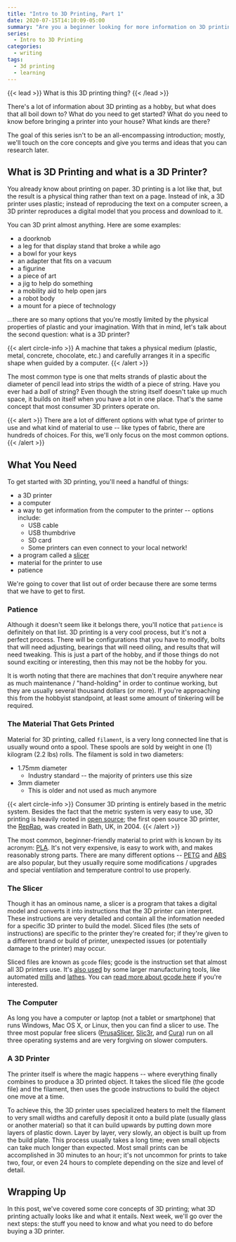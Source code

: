 ```yaml
---
title: "Intro to 3D Printing, Part 1"
date: 2020-07-15T14:10:09-05:00
summary: "Are you a beginner looking for more information on 3D printing? This four-part introductory series answers all kinds of questions from 'what is filament' all the way to tools you'll need!"
series:
  - Intro to 3D Printing
categories:
  - writing
tags:
  - 3d printing
  - learning
---
```


{{< lead >}}
What is this 3D printing thing?
{{< /lead >}}

There's a lot of information about 3D printing as a hobby, but what does that all boil down to? What do you need to get started? What do you need to know before bringing a printer into your house? What kinds are there?

The goal of this series isn't to be an all-encompassing introduction; mostly, we'll touch on the core concepts and give you terms and ideas that you can research later.

## What is 3D Printing and what is a 3D Printer?

You already know about printing on paper. 3D printing is a lot like that, but the result is a physical thing rather than text on a page. Instead of ink, a 3D printer uses plastic; instead of reproducing the text on a computer screen, a 3D printer reproduces a digital model that you process and download to it.

You can 3D print almost anything. Here are some examples:

* a doorknob
* a leg for that display stand that broke a while ago
* a bowl for your keys
* an adapter that fits on a vacuum
* a figurine
* a piece of art
* a jig to help do something
* a mobility aid to help open jars
* a robot body
* a mount for a piece of technology

...there are so many options that you're mostly limited by the physical properties of plastic and your imagination. With that in mind, let's talk about the second question: what is a 3D printer?

{{< alert circle-info >}}
A machine that takes a physical medium (plastic, metal, concrete, chocolate, etc.) and carefully arranges it in a specific shape when guided by a computer.
{{< /alert >}}

The most common type is one that melts strands of plastic about the diameter of pencil lead into strips the width of a piece of string. Have you ever had a _ball_ of string? Even though the string itself doesn't take up much space, it builds on itself when you have a lot in one place. That's the same concept that most consumer 3D printers operate on.

{{< alert >}}
There are a lot of different options with what type of printer to use and what kind of material to use -- like types of fabric, there are hundreds of choices. For this, we'll only focus on the most common options.
{{< /alert >}}

## What You Need

To get started with 3D printing, you'll need a handful of things:

* a 3D printer
* a computer
* a way to get information from the computer to the printer -- options include:
    * USB cable
    * USB thumbdrive
    * SD card
    * Some printers can even connect to your local network!
* a program called a [slicer](https://en.wikipedia.org/wiki/Slicer_(3D_printing))
* material for the printer to use
* patience


We're going to cover that list out of order because there are some terms that we have to get to first.

### Patience

Although it doesn't seem like it belongs there, you'll notice that `patience` is definitely on that list. 3D printing is a very cool process, but it's not a perfect process. There will be configurations that you have to modify, bolts that will need adjusting, bearings that will need oiling, and results that will need tweaking. This is just a part of the hobby, and if those things do not sound exciting or interesting, then this may not be the hobby for you.

It is worth noting that there are machines that don't require anywhere near as much maintenance / "hand-holding" in order to continue working, but they are usually several thousand dollars (or more). If you're approaching this from the hobbyist standpoint, at least some amount of tinkering will be required.

### The Material That Gets Printed

Material for 3D printing, called `filament`, is a very long connected line that is usually wound onto a spool. These spools are sold by weight in one (1) kilogram (2.2 lbs) rolls. The filament is sold in two diameters:

* 1.75mm diameter
    * Industry standard -- the majority of printers use this size
* 3mm diameter
    * This is older and not used as much anymore

{{< alert circle-info >}}
Consumer 3D printing is entirely based in the metric system. Besides the fact that the metric system is very easy to use, 3D printing is heavily rooted in [open source](https://en.wikipedia.org/wiki/Open_source); the first open source 3D printer, the [RepRap](https://reprap.org/wiki/RepRap), was created in Bath, UK, in 2004.
{{< /alert >}}

The most common, beginner-friendly material to print with is known by its acronym: [PLA](https://en.wikipedia.org/wiki/Polylactic_acid). It's not very expensive, is easy to work with, and makes reasonably strong parts. There are many different options -- [PETG](https://en.wikipedia.org/wiki/Polyethylene_terephthalate#Copolymers) and [ABS](https://en.wikipedia.org/wiki/Acrylonitrile_butadiene_styrene) are also popular, but they usually require some modifications / upgrades and special ventilation and temperature control to use properly.

### The Slicer

Though it has an ominous name, a slicer is a program that takes a digital model and converts it into instructions that the 3D printer can interpret. These instructions are very detailed and contain all the information needed for a specific 3D printer to build the model. Sliced files (the sets of instructions) are specific to the printer they're created for; if they're given to a different brand or build of printer, unexpected issues (or potentially damage to the printer) may occur.

Sliced files are known as `gcode` files; gcode is the instruction set that almost all 3D printers use. It's [also used](https://en.wikipedia.org/wiki/Numerical_control) by some larger manufacturing tools, like automated [mills](https://en.wikipedia.org/wiki/Milling_(machining)) and [lathes](https://en.wikipedia.org/wiki/Lathe). You can [read more about gcode here](https://en.wikipedia.org/wiki/G-code) if you're interested.

### The Computer

As long you have a computer or laptop (not a tablet or smartphone) that runs Windows, Mac OS X, or Linux, then you can find a slicer to use. The three most popular free slicers ([PrusaSlicer](https://www.prusa3d.com/prusaslicer/), [Slic3r](https://slic3r.org/), and [Cura](https://ultimaker.com/software/ultimaker-cura)) run on all three operating systems and are very forgiving on slower computers.

### A 3D Printer

The printer itself is where the magic happens -- where everything finally combines to produce a 3D printed object. It takes the sliced file (the gcode file) and the filament, then uses the gcode instructions to build the object one move at a time.

To achieve this, the 3D printer uses specialized heaters to melt the filament to very small widths and carefully deposit it onto a build plate (usually glass or another material) so that it can build upwards by putting down more layers of plastic down. Layer by layer, very slowly, an object is built up from the build plate. This process usually takes a long time; even small objects can take much longer than expected. Most small prints can be accomplished in 30 minutes to an hour; it's not uncommon for prints to take two, four, or even 24 hours to complete depending on the size and level of detail.

## Wrapping Up

In this post, we've covered some core concepts of 3D printing; what 3D printing actually looks like and what it entails. Next week, we'll go over the next steps: the stuff you need to know and what you need to do before buying a 3D printer.
